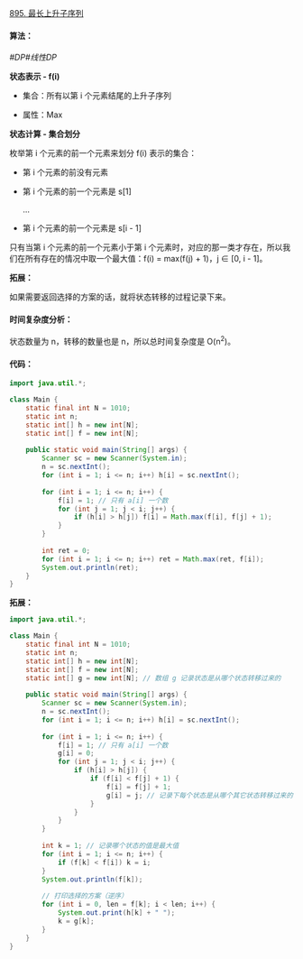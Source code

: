 [895. 最长上升子序列](https://www.acwing.com/problem/content/897/)

#### 算法：

*#DP#线性DP*

**状态表示 - f(i)**

- 集合：所有以第 i 个元素结尾的上升子序列

- 属性：Max

**状态计算 - 集合划分**

枚举第 i 个元素的前一个元素来划分 f(i) 表示的集合：

- 第 i 个元素的前没有元素

- 第 i 个元素的前一个元素是 s[1]

  ...

- 第 i 个元素的前一个元素是 s[i - 1]

只有当第 i 个元素的前一个元素小于第 i 个元素时，对应的那一类才存在，所以我们在所有存在的情况中取一个最大值：f(i) = max(f(j) + 1)，j ∈ [0, i - 1]。

**拓展：**

如果需要返回选择的方案的话，就将状态转移的过程记录下来。

#### 时间复杂度分析：

状态数量为 n，转移的数量也是 n，所以总时间复杂度是 O(n<sup>2</sup>)。

#### 代码：

```java
import java.util.*;

class Main {
    static final int N = 1010;
    static int n;
    static int[] h = new int[N];
    static int[] f = new int[N];
    
    public static void main(String[] args) {
        Scanner sc = new Scanner(System.in);
        n = sc.nextInt();
        for (int i = 1; i <= n; i++) h[i] = sc.nextInt();
        
        for (int i = 1; i <= n; i++) {
            f[i] = 1; // 只有 a[i] 一个数
            for (int j = 1; j < i; j++) {
                if (h[i] > h[j]) f[i] = Math.max(f[i], f[j] + 1);
            }
        }
        
        int ret = 0;
        for (int i = 1; i <= n; i++) ret = Math.max(ret, f[i]);
        System.out.println(ret);
    }
}
```

**拓展：**

```java
import java.util.*;

class Main {
    static final int N = 1010;
    static int n;
    static int[] h = new int[N];
    static int[] f = new int[N];
    static int[] g = new int[N]; // 数组 g 记录状态是从哪个状态转移过来的
    
    public static void main(String[] args) {
        Scanner sc = new Scanner(System.in);
        n = sc.nextInt();
        for (int i = 1; i <= n; i++) h[i] = sc.nextInt();
        
        for (int i = 1; i <= n; i++) {
            f[i] = 1; // 只有 a[i] 一个数
            g[i] = 0;
            for (int j = 1; j < i; j++) {
                if (h[i] > h[j]) {
                    if (f[i] < f[j] + 1) {
                        f[i] = f[j] + 1;
                        g[i] = j; // 记录下每个状态是从哪个其它状态转移过来的
                    }
                }
            }
        }
        
        int k = 1; // 记录哪个状态的值是最大值
        for (int i = 1; i <= n; i++) {
            if (f[k] < f[i]) k = i;   
        }
        System.out.println(f[k]);
        
        // 打印选择的方案（逆序）
        for (int i = 0, len = f[k]; i < len; i++) {
            System.out.print(h[k] + " ");
            k = g[k];
        }
    }
}
```


